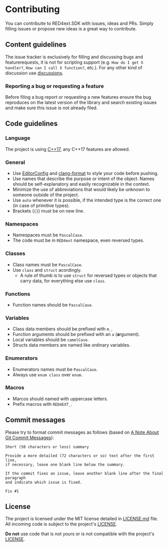 # Contributing

You can contribuite to RED4ext.SDK with issues, ideas and PRs. Simply filling issues or propose new ideas is a great way to contribute.

## Content guidelines

The issue tracker is exclusively for filling and discussing bugs and featurerequests, it is not for scripting support (e.g. `How do I get X handler?`, `How can I call X function?`, etc.). For any other kind of discussion use [discussions](/discussions).

### Reporting a bug or requesting a feature

Before filing a bug report or requesting a new features ensure the bug reproduces on the latest version of the library and search existing issues and make sure this issue is not already filed.

## Code guidelines

### Language

The project is using [C++17](https://en.cppreference.com/w/cpp/17), any C++17 features are allowed.

### General

* Use [EditorConfig](https://editorconfig.org/) and [clang-format](https://clang.llvm.org/docs/ClangFormat.html) to style your code before pushing.
* Use names that describe the purpose or intent of the object. Names should be self-explanatory and easily recognizable in the context.
* Minimize the use of abbreviations that would likely be unknown to someone outside of the project.
* Use `auto` whenever it is possible, if the intended type is the correct one (in case of primitive types).
* Brackets (`{}`) must be on new line.

### Namespaces

* Namespaces must be `PascalCase`.
* The code must be in `RED4ext` namespace, even reversed types.

### Classes

* Class names must be `PascalCase`.
* Use `class` and `struct` acordingly.
  * A rule of thumb is to use `struct` for reversed types or objects that carry data, for everything else use `class`.

### Functions

* Function names should be `PascalCase`.

### Variables

* Class data members should be prefixed with `m_`.
* Function arguments should be prefixed with an `a` (**a**rgument).
* Local variables should be `camelCase`.
* Structs data members are named like ordinary variables.

### Enumerators

* Enumerators names must be `PascalCase`.
* Always use `enum class` over `enum`.

### Macros

* Marcos should named with uppercase letters.
* Prefix macros with `RED4EXT_`.

## Commit messages

Please try to format commit messages as follows (based on [A Note About Git Commit Messages](http://tbaggery.com/2008/04/19/a-note-about-git-commit-messages.html)):

```text
Short (50 characters or less) summary

Provide a more detailed (72 characters or so) text after the first line,
if necessary, leave one blank line below the summary.

If the commit fixes an issue, leave another blank line after the final paragraph
and indicate which issue is fixed.

Fix #1
```

## License

The project is licensed under the MIT license detailed in [LICENSE.md](/LICENSE.md) file. All incoming code is subject to the project's [LICENSE](/LICENSE.md).

**Do not** use code that is not yours or is not compatible with the project's [LICENSE](/LICENSE.md).

